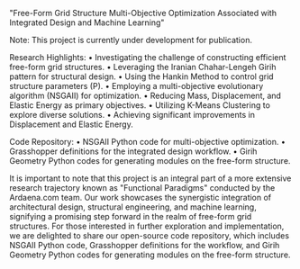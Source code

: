 "Free-Form Grid Structure Multi-Objective Optimization Associated with Integrated Design and Machine Learning"

Note: This project is currently under development for publication.

Research Highlights:
•	Investigating the challenge of constructing efficient free-form grid structures.
•	Leveraging the Iranian Chahar-Lengeh Girih pattern for structural design.
•	Using the Hankin Method to control grid structure parameters (P).
•	Employing a multi-objective evolutionary algorithm (NSGAII) for optimization.
•	Reducing Mass, Displacement, and Elastic Energy as primary objectives.
•	Utilizing K-Means Clustering to explore diverse solutions.
•	Achieving significant improvements in Displacement and Elastic Energy.

Code Repository:
•	NSGAII Python code for multi-objective optimization.
•	Grasshopper definitions for the integrated design workflow.
•	Girih Geometry Python codes for generating modules on the free-form structure.

It is important to note that this project is an integral part of a more extensive research trajectory known as "Functional Paradigms" conducted by the Ardaena.com team. Our work showcases the synergistic integration of architectural design, structural engineering, and machine learning, signifying a promising step forward in the realm of free-form grid structures. For those interested in further exploration and implementation, we are delighted to share our open-source code repository, which includes NSGAII Python code, Grasshopper definitions for the workflow, and Girih Geometry Python codes for generating modules on the free-form structure.

